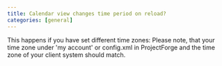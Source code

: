 ```yaml
---
title: Calendar view changes time period on reload?
categories: [general]
---
```


This happens if you have set different time zones: Please note, that your time zone under 'my account' or config.xml in ProjectForge and the time zone of your client system should match.
